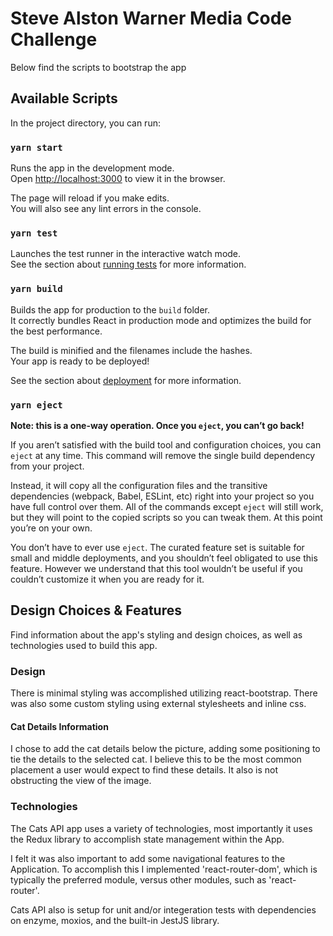 # Steve Alston Warner Media Code Challenge

Below find the scripts to bootstrap the app

## Available Scripts

In the project directory, you can run:

### `yarn start`

Runs the app in the development mode.\
Open [http://localhost:3000](http://localhost:3000) to view it in the browser.

The page will reload if you make edits.\
You will also see any lint errors in the console.

### `yarn test`

Launches the test runner in the interactive watch mode.\
See the section about [running tests](https://facebook.github.io/create-react-app/docs/running-tests) for more information.

### `yarn build`

Builds the app for production to the `build` folder.\
It correctly bundles React in production mode and optimizes the build for the best performance.

The build is minified and the filenames include the hashes.\
Your app is ready to be deployed!

See the section about [deployment](https://facebook.github.io/create-react-app/docs/deployment) for more information.

### `yarn eject`

**Note: this is a one-way operation. Once you `eject`, you can’t go back!**

If you aren’t satisfied with the build tool and configuration choices, you can `eject` at any time. This command will remove the single build dependency from your project.

Instead, it will copy all the configuration files and the transitive dependencies (webpack, Babel, ESLint, etc) right into your project so you have full control over them. All of the commands except `eject` will still work, but they will point to the copied scripts so you can tweak them. At this point you’re on your own.

You don’t have to ever use `eject`. The curated feature set is suitable for small and middle deployments, and you shouldn’t feel obligated to use this feature. However we understand that this tool wouldn’t be useful if you couldn’t customize it when you are ready for it.

## Design Choices & Features

Find information about the app's styling and design choices, as well as technologies used to build this app.

### Design

There is minimal styling was accomplished utilizing react-bootstrap. There was also some custom styling using external stylesheets and inline css.

#### Cat Details Information

I chose to add the cat details below the picture, adding some positioning to tie the details to the selected cat. I believe this to be the most common placement a user would expect to find these details. It also is not obstructing the view of the image.

### Technologies

The Cats API app uses a variety of technologies, most importantly it uses the Redux library to accomplish state management within the App.

I felt it was also important to add some navigational features to the Application. To accomplish this I implemented 'react-router-dom', which is typically the preferred module, versus other modules, such as 'react-router'.

Cats API also is setup for unit and/or integeration tests with dependencies on enzyme, moxios, and the built-in JestJS library. 

